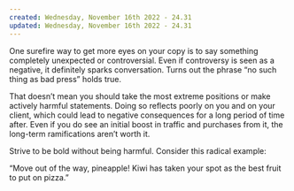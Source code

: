 ```yaml
---
created: Wednesday, November 16th 2022 - 24.31
updated: Wednesday, November 16th 2022 - 24.31
---
```

One surefire way to get more eyes on your copy is to say something completely unexpected or controversial. Even if controversy is seen as a negative, it definitely sparks conversation. Turns out the phrase “no such thing as bad press” holds true.

That doesn’t mean you should take the most extreme positions or make actively harmful statements. Doing so reflects poorly on you and on your client, which could lead to negative consequences for a long period of time after. Even if you do see an initial boost in traffic and purchases from it, the long-term ramifications aren’t worth it.

Strive to be bold without being harmful. Consider this radical example:

“Move out of the way, pineapple! Kiwi has taken your spot as the best fruit to put on pizza.”